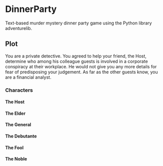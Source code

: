 # DinnerParty
 Text-based murder mystery dinner party game using the Python library adventurelib.

## Plot
You are a private detective. You agreed to help your friend, the Host, determine who among his colleague guests is
involved in a corporate conspiracy at their workplace. He would not give you any more details
for fear of predisposing your judgement. As far as the other guests know, you are a financial analyst. 

### Characters

#### The Host

#### The Elder

#### The General

#### The Debutante

#### The Fool

#### The Noble


